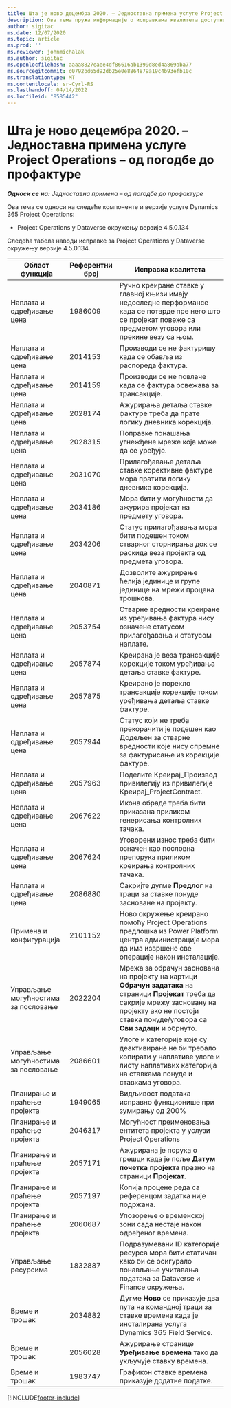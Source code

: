 ```yaml
---
title: Шта је ново децембра 2020. – Једноставна примена услуге Project Operations – од погодбе до профактуре
description: Ова тема пружа информације о исправкама квалитета доступним у издању једноставне примене услуге Project Operations за децембар 2020. – од погодбе до профактуре.
author: sigitac
ms.date: 12/07/2020
ms.topic: article
ms.prod: ''
ms.reviewer: johnmichalak
ms.author: sigitac
ms.openlocfilehash: aaaa8827eaee4df86616ab1399d8ed4a869aba77
ms.sourcegitcommit: c0792bd65d92db25e0e8864879a19c4b93efb10c
ms.translationtype: MT
ms.contentlocale: sr-Cyrl-RS
ms.lasthandoff: 04/14/2022
ms.locfileid: "8585442"
---
```

# <a name="whats-new-december-2020---project-operations-lite-deployment---deal-to-proforma-invoicing"></a>Шта је ново децембра 2020. – Једноставна примена услуге Project Operations – од погодбе до профактуре

_**Односи се на:** Једноставна примена – од погодбе до профактуре_

Ова тема се односи на следеће компоненте и верзије услуге Dynamics 365 Project Operations:

  - Project Operations у Dataverse окружењу верзије 4.5.0.134 

Следећа табела наводи исправке за Project Operations у Dataverse окружењу верзије 4.5.0.134.

| **Област функција** | **Референтни број** | **Исправка квалитета** |
| --- | --- | --- |
| Наплата и одређивање цена | 1986009 | Ручно креиране ставке у главној књизи имају недоследне перформансе када се потврде пре него што се пројекат повеже са предметом уговора или прекине везу са њом. |
| Наплата и одређивање цена | 2014153 | Производи се не фактуришу када се обавља из распореда фактура. |
| Наплата и одређивање цена | 2014159 | Производи се не повлаче када се фактура освежава за трансакције. |
| Наплата и одређивање цена | 2028174 | Ажурирања детаља ставке фактуре треба да прате логику дневника корекција. |
| Наплата и одређивање цена | 2028315 | Поправке понашања угнежђене мреже која може да се уређује. |
| Наплата и одређивање цена | 2031070 | Прилагођавање детаља ставке корективне фактуре мора пратити логику дневника корекција. |
| Наплата и одређивање цена | 2034186 | Мора бити у могућности да ажурира пројекат на предмету уговора. |
| Наплата и одређивање цена | 2034206 | Статус прилагођавања мора бити подешен током стварног сторнирања док се раскида веза пројекта од предмета уговора. |
| Наплата и одређивање цена | 2040871 | Дозволите ажурирање ћелија јединице и групе јединице на мрежи процена трошкова. |
| Наплата и одређивање цена | 2053754 | Стварне вредности креиране из уређивања фактура нису означене статусом прилагођавања и статусом наплате. |
| Наплата и одређивање цена | 2057874 | Креирана је веза трансакције корекције током уређивања детаља ставке фактуре. |
| Наплата и одређивање цена | 2057875 | Креирано је порекло трансакције корекције током уређивања детаља ставке фактуре. |
| Наплата и одређивање цена | 2057944 | Статус који не треба прекорачити је подешен као Додељен за стварне вредности које нису спремне за фактурисање из корекције фактуре. |
| Наплата и одређивање цена | 2057963 | Поделите Креирај\_Производ привилегију из привилегије Креирај\_ProjectContract. |
| Наплата и одређивање цена | 2067622 | Икона обраде треба бити приказана приликом генерисања контролних тачака. |
| Наплата и одређивање цена | 2067624 | Уговорени износ треба бити означен као пословна препорука приликом креирања контролних тачака. |
| Наплата и одређивање цена | 2086880 | Сакријте дугме **Предлог** на траци за ставке понуде засноване на пројекту. |
| Примена и конфигурација | 2101152 | Ново окружење креирано помоћу Project Operations предлошка из Power Platform центра администрације мора да има извршене све операције након инсталације. |
|   Управљање могућностима за пословање | 2022204 | Мрежа за обрачун заснована на пројекту на картици **Обрачун задатака** на страници **Пројекат** треба да сакрије мрежу засновану на пројекту ако не постоји ставка понуде/уговора са **Сви задаци** и обрнуто. |
|   Управљање могућностима за пословање | 2086601 | Улоге и категорије које су деактивиране не би требало копирати у наплативе улоге и листу наплативих категорија на ставкама понуде и ставкама уговора. |
| Планирање и праћење пројекта | 1949065 | Видљивост података исправно функционише при зумирању од 200% |
| Планирање и праћење пројекта | 2046317 | Могућност преименовања ентитета пројекта у услузи Project Operations |
| Планирање и праћење пројекта | 2057171 | Ажурирана је порука о грешци када је поље **Датум почетка пројекта** празно на страници **Пројекат**. |
| Планирање и праћење пројекта | 2057197 | Копија процене реда са референцом задатка није подржана. |
| Планирање и праћење пројекта | 2060687 | Упозорење о временској зони сада нестаје након одређеног времена. |
| Управљање ресурсима | 1832887 | Подразумевани ID категорије ресурса мора бити статичан како би се осигурало понављање учитавања података за Dataverse и Finance окружења. |
| Време и трошак | 2034882 | Дугме **Ново** се приказује два пута на командној траци за ставке времена када је инсталирана услуга Dynamics 365 Field Service. |
| Време и трошак | 2056028 | Ажурирање странице **Уређивање времена** тако да укључује ставку времена. |
| Време и трошак | 1983747 | Графикон ставке времена приказује додатне податке. |


[!INCLUDE[footer-include](../../includes/footer-banner.md)]